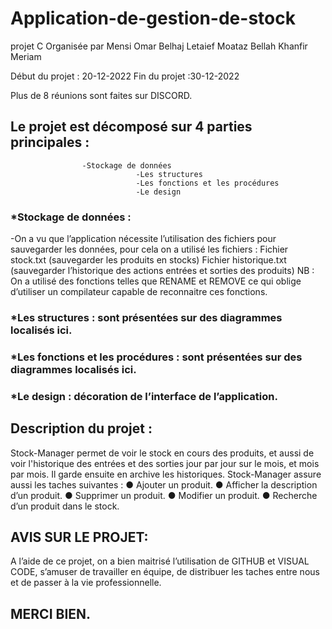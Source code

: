 # Application-de-gestion-de-stock
projet C 
Organisée par Mensi Omar 
		         Belhaj Letaief Moataz Bellah
		         Khanfir Meriam 
             
Début du projet : 20-12-2022
Fin du projet :30-12-2022

Plus de 8 réunions sont faites sur DISCORD.

## Le projet est décomposé sur 4 parties principales : 
                    -Stockage de données 
						        -Les structures 
						        -Les fonctions et les procédures
						        -Le design
### *Stockage de données : 
-On a vu que l’application nécessite l’utilisation des fichiers pour sauvegarder les données, pour cela on a utilisé les fichiers : Fichier stock.txt (sauvegarder les produits en stocks)
		        Fichier historique.txt (sauvegarder l’historique des actions entrées et sorties des produits)
NB : On a utilisé des fonctions telles que RENAME et REMOVE ce qui oblige d’utiliser un compilateur capable de reconnaitre ces fonctions.
### *Les structures : sont présentées sur des diagrammes localisés ici.
### *Les fonctions et les procédures : sont présentées sur des diagrammes localisés ici.
### *Le design : décoration de l’interface de l’application. 
 
 ## Description du projet :
Stock-Manager permet de voir le stock en cours des produits, et aussi de voir l'historique des entrées et des sorties jour par jour sur le mois, et mois par mois. Il garde ensuite en archive les historiques. 
Stock-Manager assure aussi les taches suivantes :
● Ajouter un produit.
● Afficher la description d’un produit.
● Supprimer un produit.
● Modifier un produit.
● Recherche d’un produit dans le stock.

## AVIS SUR LE PROJET:
A l’aide de ce projet, on a bien maitrisé l’utilisation de GITHUB et VISUAL CODE, s’amuser de travailler en équipe, de distribuer les taches entre nous et de passer à la vie professionnelle.

## MERCI BIEN.


